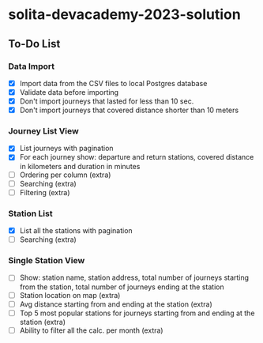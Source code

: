 # solita-devacademy-2023-solution

## To-Do List

### Data Import

- [x] Import data from the CSV files to local Postgres database
- [x] Validate data before importing
- [x] Don't import journeys that lasted for less than 10 sec.
- [x] Don't import journeys that covered distance shorter than 10 meters

### Journey List View

- [x] List journeys with pagination
- [x] For each journey show: departure and return stations, covered distance in kilometers and duration in minutes
- [ ] Ordering per column (extra)
- [ ] Searching (extra)
- [ ] Filtering (extra)

### Station List 

- [x] List all the stations with pagination
- [ ] Searching (extra)

### Single Station View

- [ ] Show: station name, station address, total number of journeys starting from the station, total number of journeys ending at the station
- [ ] Station location on map (extra)
- [ ] Avg distance starting from and  ending at the station (extra)
- [ ] Top 5 most popular stations for journeys starting from and ending at the station (extra)
- [ ] Ability to filter all the calc. per month (extra)

